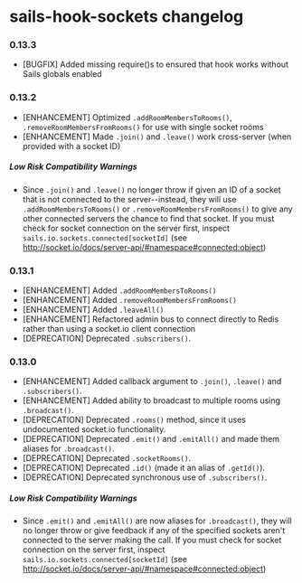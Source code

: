 # sails-hook-sockets changelog

### 0.13.3

* [BUGFIX] Added missing require()s to ensured that hook works without Sails globals enabled

### 0.13.2

* [ENHANCEMENT] Optimized `.addRoomMembersToRooms()`, `.removeRoomMembersFromRooms()` for use with single socket rooms
* [ENHANCEMENT] Made `.join()` and `.leave()` work cross-server (when provided with a socket ID)

##### Low Risk Compatibility Warnings

 * Since `.join()` and `.leave()` no longer throw if given an ID of a socket that is not connected to the server--instead, they will use `.addRoomMembersToRooms()` or `.removeRoomMembersFromRooms()` to give any other connected servers the chance to find that socket.  If you must check for socket connection on the server first, inspect `sails.io.sockets.connected[socketId]` (see http://socket.io/docs/server-api/#namespace#connected:object)

### 0.13.1

* [ENHANCEMENT] Added `.addRoomMembersToRooms()`
* [ENHANCEMENT] Added `.removeRoomMembersFromRooms()`
* [ENHANCEMENT] Added `.leaveAll()`
* [ENHANCEMENT] Refactored admin bus to connect directly to Redis rather than using a socket.io client connection
* [DEPRECATION] Deprecated `.subscribers()`.

### 0.13.0

* [ENHANCEMENT] Added callback argument to `.join()`, `.leave()` and `.subscribers()`.
* [ENHANCEMENT] Added ability to broadcast to multiple rooms using `.broadcast()`.
* [DEPRECATION] Deprecated `.rooms()` method, since it uses undocumented socket.io functionality.
* [DEPRECATION] Deprecated `.emit()` and `.emitAll()` and made them aliases for `.broadcast()`.
* [DEPRECATION] Deprecated `.socketRooms()`.
* [DEPRECATION] Deprecated `.id()` (made it an alias of `.getId()`).
* [DEPRECATION] Deprecated synchronous use of `.subscribers()`.

##### Low Risk Compatibility Warnings

 * Since `.emit()` and `.emitAll()` are now aliases for `.broadcast()`, they will no longer throw or give feedback if any of the specified sockets aren't connected to the server making the call.  If you must check for socket connection on the server first, inspect `sails.io.sockets.connected[socketId]` (see http://socket.io/docs/server-api/#namespace#connected:object)


